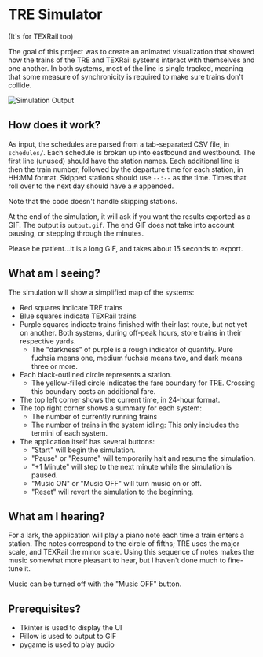 # TRE Simulator
(It's for TEXRail too)

The goal of this project was to create an animated visualization
that showed how the trains of the TRE and TEXRail systems interact
with themselves and one another. In both systems, most of the line
is single tracked, meaning that some measure of synchronicity is
required to make sure trains don't collide.

![Simulation Output](output.gif "Simulation Output")

## How does it work?
As input, the schedules are parsed from a tab-separated CSV file,
in `schedules/`. Each schedule is broken up into eastbound
and westbound. The first line (unused) should have the station names.
Each additional line is then the train number, followed by the departure
time for each station, in HH:MM format. Skipped stations should use `--:--` as the time.
Times that roll over to the next day should have a `#` appended.

Note that the code doesn't handle skipping stations.

At the end of the simulation, it will ask if you want the results
exported as a GIF. The output is `output.gif`. The end GIF does not take
into account pausing, or stepping through the minutes.

Please be patient...it is a long GIF, and takes
about 15 seconds to export. 

## What am I seeing?
The simulation will show a simplified map of the systems:
* Red squares indicate TRE trains
* Blue squares indicate TEXRail trains
* Purple squares indicate trains finished with their last route, but not yet on another. Both systems, during off-peak hours, store trains in their respective yards.
  * The "darkness" of purple is a rough indicator of quantity. Pure fuchsia means one, medium fuchsia means two, and dark means three or more.
* Each black-outlined circle represents a station.
  * The yellow-filled circle indicates the fare boundary for TRE. Crossing this boundary costs an additional fare.
* The top left corner shows the current time, in 24-hour format.
* The top right corner shows a summary for each system:
  * The number of currently running trains
  * The number of trains in the system idling: This only includes the termini of each system.
* The application itself has several buttons:
  * "Start" will begin the simulation. 
  * "Pause" or "Resume" will temporarily halt and resume the simulation.
  * "+1 Minute" will step to the next minute while the simulation is paused.
  * "Music ON" or "Music OFF" will turn music on or off.
  * "Reset" will revert the simulation to the beginning.

## What am I hearing?
For a lark, the application will play a piano note each time a train
enters a station. The notes correspond to the circle of fifths; TRE
uses the major scale, and TEXRail the minor scale. Using this sequence of notes
makes the music somewhat more pleasant to hear, but I haven't done
much to fine-tune it.

Music can be turned off with the "Music OFF" button.

## Prerequisites?
* Tkinter is used to display the UI
* Pillow is used to output to GIF
* pygame is used to play audio